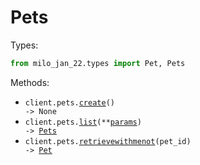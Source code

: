 # Pets

Types:

```python
from milo_jan_22.types import Pet, Pets
```

Methods:

- <code title="post /pets">client.pets.<a href="./src/milo_jan_22/resources/pets.py">create</a>() -> None</code>
- <code title="get /pets">client.pets.<a href="./src/milo_jan_22/resources/pets.py">list</a>(\*\*<a href="src/milo_jan_22/types/pet_list_params.py">params</a>) -> <a href="./src/milo_jan_22/types/pets.py">Pets</a></code>
- <code title="get /pets/{petId}">client.pets.<a href="./src/milo_jan_22/resources/pets.py">retrievewithmenot</a>(pet_id) -> <a href="./src/milo_jan_22/types/pet.py">Pet</a></code>
